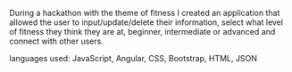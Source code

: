 During a hackathon with the theme of fitness I created an application that allowed the user to input/update/delete their information, select what level of fitness they think they are at, beginner, intermediate or advanced and connect with other users. 

languages used: JavaScript, Angular, CSS, Bootstrap, HTML, JSON 